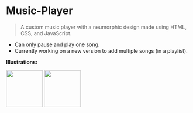 # Music-Player

> A custom music player with a neumorphic design made using HTML, CSS, and JavaScript.
- Can only pause and play one song.
- Currently working on a new version to add multiple songs (in a playlist).

**Illustrations:**

<p float="left">
  <img src="/https://github.com/AnselZeng/Music-Player/blob/master/Paused.png" width="100" />
  <img src="/https://github.com/AnselZeng/Music-Player/blob/master/Playing.png" width="100" /> 
</p>
